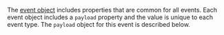 The [event object](#event-object-common-properties) includes properties that are common for all events. Each event object includes a `payload` property and the value is unique to each event type. The `payload` object for this event is described below.